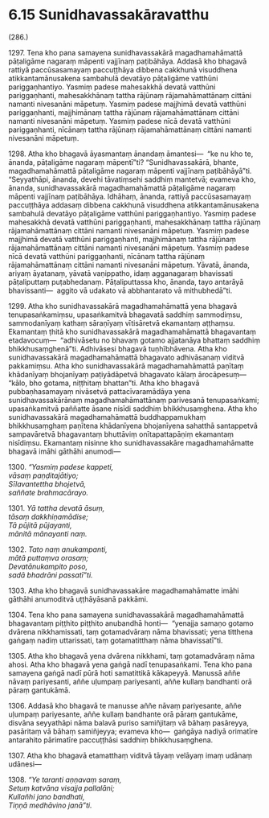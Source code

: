 

# 6.15 Sunidhavassakāravatthu



(286.)

1297\. Tena kho pana samayena sunidhavassakārā magadhamahāmattā pāṭaligāme nagaraṃ māpenti vajjīnaṃ paṭibāhāya. Addasā kho bhagavā rattiyā paccūsasamayaṃ paccuṭṭhāya dibbena cakkhunā visuddhena atikkantamānusakena sambahulā devatāyo pāṭaligāme vatthūni pariggaṇhantiyo. Yasmiṃ padese mahesakkhā devatā vatthūni pariggaṇhanti, mahesakkhānaṃ tattha rājūnaṃ rājamahāmattānaṃ cittāni namanti nivesanāni māpetuṃ. Yasmiṃ padese majjhimā devatā vatthūni pariggaṇhanti, majjhimānaṃ tattha rājūnaṃ rājamahāmattānaṃ cittāni namanti nivesanāni māpetuṃ. Yasmiṃ padese nīcā devatā vatthūni pariggaṇhanti, nīcānaṃ tattha rājūnaṃ rājamahāmattānaṃ cittāni namanti nivesanāni māpetuṃ.

1298\. Atha kho bhagavā āyasmantaṃ ānandaṃ āmantesi—  “ke nu kho te, ānanda, pāṭaligāme nagaraṃ māpentī”ti? “Sunidhavassakārā, bhante, magadhamahāmattā pāṭaligāme nagaraṃ māpenti vajjīnaṃ paṭibāhāyā”ti. “Seyyathāpi, ānanda, devehi tāvatiṃsehi saddhiṃ mantetvā; evameva kho, ānanda, sunidhavassakārā magadhamahāmattā pāṭaligāme nagaraṃ māpenti vajjīnaṃ paṭibāhāya. Idhāhaṃ, ānanda, rattiyā paccūsasamayaṃ paccuṭṭhāya addasaṃ dibbena cakkhunā visuddhena atikkantamānusakena sambahulā devatāyo pāṭaligāme vatthūni pariggaṇhantiyo. Yasmiṃ padese mahesakkhā devatā vatthūni pariggaṇhanti, mahesakkhānaṃ tattha rājūnaṃ rājamahāmattānaṃ cittāni namanti nivesanāni māpetuṃ. Yasmiṃ padese majjhimā devatā vatthūni pariggaṇhanti, majjhimānaṃ tattha rājūnaṃ rājamahāmattānaṃ cittāni namanti nivesanāni māpetuṃ. Yasmiṃ padese nīcā devatā vatthūni pariggaṇhanti, nīcānaṃ tattha rājūnaṃ rājamahāmattānaṃ cittāni namanti nivesanāni māpetuṃ. Yāvatā, ānanda, ariyaṃ āyatanaṃ, yāvatā vaṇippatho, idaṃ agganagaraṃ bhavissati pāṭaliputtaṃ puṭabhedanaṃ. Pāṭaliputtassa kho, ānanda, tayo antarāyā bhavissanti—  aggito vā udakato vā abbhantarato vā mithubhedā”ti.

1299\. Atha kho sunidhavassakārā magadhamahāmattā yena bhagavā tenupasaṅkamiṃsu, upasaṅkamitvā bhagavatā saddhiṃ sammodiṃsu, sammodanīyaṃ kathaṃ sāraṇīyaṃ vītisāretvā ekamantaṃ aṭṭhaṃsu. Ekamantaṃ ṭhitā kho sunidhavassakārā magadhamahāmattā bhagavantaṃ etadavocuṃ—  “adhivāsetu no bhavaṃ gotamo ajjatanāya bhattaṃ saddhiṃ bhikkhusaṃghenā”ti. Adhivāsesi bhagavā tuṇhībhāvena. Atha kho sunidhavassakārā magadhamahāmattā bhagavato adhivāsanaṃ viditvā pakkamiṃsu. Atha kho sunidhavassakārā magadhamahāmattā paṇītaṃ khādanīyaṃ bhojanīyaṃ paṭiyādāpetvā bhagavato kālaṃ ārocāpesuṃ—  “kālo, bho gotama, niṭṭhitaṃ bhattan”ti. Atha kho bhagavā pubbaṇhasamayaṃ nivāsetvā pattacīvaramādāya yena sunidhavassakārānaṃ magadhamahāmattānaṃ parivesanā tenupasaṅkami; upasaṅkamitvā paññatte āsane nisīdi saddhiṃ bhikkhusaṃghena. Atha kho sunidhavassakārā magadhamahāmattā buddhappamukhaṃ bhikkhusaṃghaṃ paṇītena khādanīyena bhojanīyena sahatthā santappetvā sampavāretvā bhagavantaṃ bhuttāviṃ onītapattapāṇiṃ ekamantaṃ nisīdiṃsu. Ekamantaṃ nisinne kho sunidhavassakāre magadhamahāmatte bhagavā imāhi gāthāhi anumodi—

1300\. _“Yasmiṃ padese kappeti,_  
_vāsaṃ paṇḍitajātiyo;_  
_Sīlavantettha bhojetvā,_  
_saññate brahmacārayo._  


1301\. _Yā tattha devatā āsuṃ,_  
_tāsaṃ dakkhiṇamādise;_  
_Tā pūjitā pūjayanti,_  
_mānitā mānayanti naṃ._  


1302\. _Tato naṃ anukampanti,_  
_mātā puttaṃva orasaṃ;_  
_Devatānukampito poso,_  
_sadā bhadrāni passatī”ti._  


1303\. Atha kho bhagavā sunidhavassakāre magadhamahāmatte imāhi gāthāhi anumoditvā uṭṭhāyāsanā pakkāmi.

1304\. Tena kho pana samayena sunidhavassakārā magadhamahāmattā bhagavantaṃ piṭṭhito piṭṭhito anubandhā honti—  “yenajja samaṇo gotamo dvārena nikkhamissati, taṃ gotamadvāraṃ nāma bhavissati; yena titthena gaṅgaṃ nadiṃ uttarissati, taṃ gotamatitthaṃ nāma bhavissatī”ti.

1305\. Atha kho bhagavā yena dvārena nikkhami, taṃ gotamadvāraṃ nāma ahosi. Atha kho bhagavā yena gaṅgā nadī tenupasaṅkami. Tena kho pana samayena gaṅgā nadī pūrā hoti samatittikā kākapeyyā. Manussā aññe nāvaṃ pariyesanti, aññe uḷumpaṃ pariyesanti, aññe kullaṃ bandhanti orā pāraṃ gantukāmā.

1306\. Addasā kho bhagavā te manusse aññe nāvaṃ pariyesante, aññe uḷumpaṃ pariyesante, aññe kullaṃ bandhante orā pāraṃ gantukāme, disvāna seyyathāpi nāma balavā puriso samiñjitaṃ vā bāhaṃ pasāreyya, pasāritaṃ vā bāhaṃ samiñjeyya; evameva kho—  gaṅgāya nadiyā orimatīre antarahito pārimatīre paccuṭṭhāsi saddhiṃ bhikkhusaṃghena.

1307\. Atha kho bhagavā etamatthaṃ viditvā tāyaṃ velāyaṃ imaṃ udānaṃ udānesi—

1308\. _“Ye taranti aṇṇavaṃ saraṃ,_  
_Setuṃ katvāna visajja pallalāni;_  
_Kullañhi jano bandhati,_  
_Tiṇṇā medhāvino janā”ti._  




